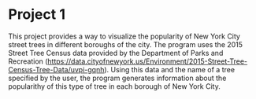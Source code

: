 # Project 1

This project provides a way to visualize the popularity of New York City street trees in different boroughs of the city. The 
program uses the 2015 Street Tree Census data provided by the Department of Parks and Recreation 
(https://data.cityofnewyork.us/Environment/2015-Street-Tree-Census-Tree-Data/uvpi-gqnh). Using this data and the name of a tree
specified by the user, the program generates information about the popularithy of this type of tree in each borough of New
York City.
